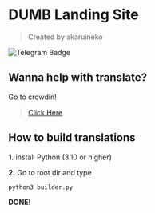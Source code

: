 # DUMB Landing Site
> Created by akaruineko

![Telegram Badge](https://telegram-badge.vercel.app/api/telegram-badge?channelId=@dumbmessenger)

## Wanna help with translate?

Go to crowdin!
> [Click Here](https://crowdin.com/project/dumb-site)

## How to build translations

<b>1.</b> install Python (3.10 or higher)

<b>2.</b> Go to root dir and type
```
python3 builder.py
```

<b>DONE!</b>

